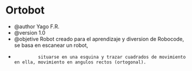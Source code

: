 # Ortobot


 * @author      Yago F.R.
 * @version     1.0
 * @objetive 	Robot creado para el aprendizaje y diversion de Robocode, se basa en escanear un robot,
 * 				situarse en una esquina y trazar cuadrados de movimiento en ella, movimiento en angulos rectos (ortogonal).
